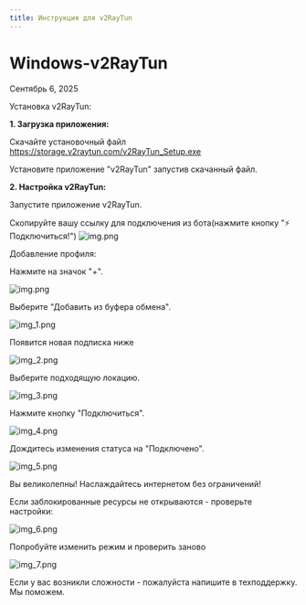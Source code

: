 ```yaml
---
title: Инструкция для v2RayTun
---
```

# **Windows-v2RayTun**

Сентябрь 6, 2025

Установка v2RayTun:

**1. Загрузка приложения:**

Скачайте установочный файл https://storage.v2raytun.com/v2RayTun_Setup.exe

Установите приложение "v2RayTun" запустив скачанный файл.

**2. Настройка v2RayTun:**

Запустите приложение v2RayTun.

Скопируйте вашу ссылку для подключения из бота(нажмите кнопку "⚡️ Подключиться!")
![img.png](link.png)

Добавление профиля:

Нажмите на значок "+".

![img.png](img.png)


Выберите "Добавить из буфера обмена".

![img_1.png](img_1.png)


Появится новая подписка ниже

![img_2.png](img_2.png)


Выберите подходящую локацию.

![img_3.png](img_3.png)


Нажмите кнопку "Подключиться".

![img_4.png](img_4.png)


Дождитесь изменения статуса на "Подключено".

![img_5.png](img_5.png)

Вы великолепны! Наслаждайтесь интернетом без ограничений!

Если заблокированные ресурсы не открываются - проверьте настройки:

![img_6.png](img_6.jpg)

Попробуйте изменить режим и проверить заново

![img_7.png](img_7.jpg)

Если у вас возникли сложности - пожалуйста напишите в техподдержку. Мы поможем. 
